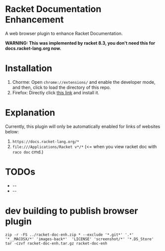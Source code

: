 # Racket Documentation Enhancement
A web browser plugin to enhance Racket Documentation.

**WARNING: This was implemented by racket 8.3, you don't need this for docs.racket-lang.org now.**

# Installation
1. Chorme: Open `chrome://extensions/` and enable the developer mode, and then, click to load the directory of this repo.
2. Firefox: Directly click [this link](https://addons.mozilla.org/zh-CN/firefox/addon/doc-racket-enh) and install it.


# Explanation
Currently, this plugin will only be automatically enabled for links of websites below:
1. `https://docs.racket-lang.org/*`
2. `file:///Applications/Racket v*/*` (<= when you view racket doc with `raco doc` cmd.)


# TODOs
* --
* --

# dev building to publish browser plugin
~~~shell
zip -r -FS ../racket-doc-enh.zip * --exclude '*.git*' '.*' '*__MACOSX/*' 'images-back*'  'LICENSE' 'screenshot/*' '*.DS_Store'
tar -czvf racket-doc-enh.tar.gz racket-doc-enh
~~~
